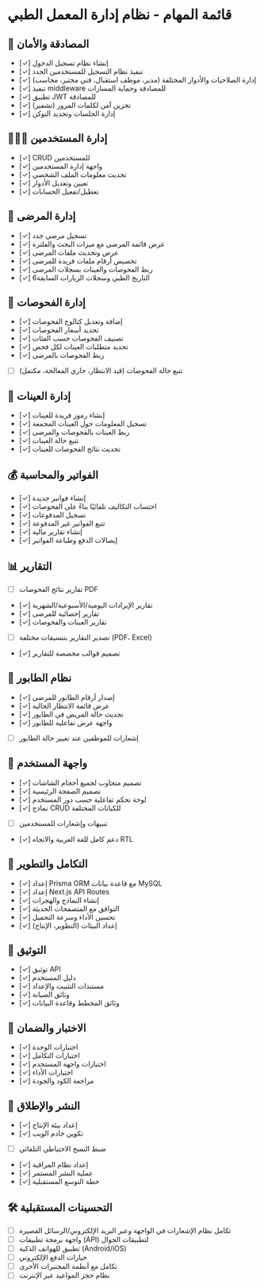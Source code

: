 # قائمة المهام - نظام إدارة المعمل الطبي

## 🔐 المصادقة والأمان

- [✓] إنشاء نظام تسجيل الدخول
- [✓] تنفيذ نظام التسجيل للمستخدمين الجدد
- [✓] إدارة الصلاحيات والأدوار المختلفة (مدير، موظف استقبال، فني مختبر، محاسب)
- [✓] تنفيذ middleware للمصادقة وحماية المسارات
- [✓] تطبيق JWT للمصادقة
- [✓] تخزين آمن لكلمات المرور (تشفير)
- [✓] إدارة الجلسات وتجديد التوكن

## 👨‍👩‍👧 إدارة المستخدمين

- [✓] CRUD للمستخدمين
- [✓] واجهة إدارة المستخدمين
- [✓] تحديث معلومات الملف الشخصي
- [✓] تعيين وتعديل الأدوار
- [✓] تعطيل/تفعيل الحسابات

## 🏥 إدارة المرضى

- [✓] تسجيل مرضى جدد
- [✓] عرض قائمة المرضى مع ميزات البحث والفلترة
- [✓] عرض وتحديث ملفات المرضى
- [✓] تخصيص أرقام ملفات فريدة للمرضى
- [✓] ربط الفحوصات والعينات بسجلات المرضى
- [✓] التاريخ الطبي وسجلات الزيارات السابقة6

## 🧪 إدارة الفحوصات

- [✓] إضافة وتعديل كتالوج الفحوصات
- [✓] تحديد أسعار الفحوصات
- [✓] تصنيف الفحوصات حسب الفئات
- [✓] تحديد متطلبات العينات لكل فحص
- [✓] ربط الفحوصات بالمرضى
- [ ] تتبع حالة الفحوصات (قيد الانتظار، جاري المعالجة، مكتمل)

## 🧬 إدارة العينات

- [✓] إنشاء رموز فريدة للعينات
- [✓] تسجيل المعلومات حول العينات المجمعة
- [✓] ربط العينات بالفحوصات والمرضى
- [✓] تتبع حالة العينات
- [✓] تحديث نتائج الفحوصات للعينات

## 💰 الفواتير والمحاسبة

- [✓] إنشاء فواتير جديدة
- [✓] احتساب التكاليف تلقائيًا بناءً على الفحوصات
- [✓] تسجيل المدفوعات
- [✓] تتبع الفواتير غير المدفوعة
- [✓] إنشاء تقارير مالية
- [✓] إيصالات الدفع وطباعة الفواتير

## 📊 التقارير

- [ ] تقارير نتائج الفحوصات PDF
- [✓] تقارير الإيرادات اليومية/الأسبوعية/الشهرية
- [✓] تقارير إحصائية للمرضى
- [✓] تقارير العينات والفحوصات
- [ ] تصدير التقارير بتنسيقات مختلفة (PDF، Excel)
- [✓] تصميم قوالب مخصصة للتقارير

## 🧍 نظام الطابور

- [✓] إصدار أرقام الطابور للمرضى
- [✓] عرض قائمة الانتظار الحالية
- [✓] تحديث حالة المريض في الطابور
- [✓] واجهة عرض تفاعلية للطابور
- [ ] إشعارات للموظفين عند تغيير حالة الطابور

## 📱 واجهة المستخدم

- [✓] تصميم متجاوب لجميع أحجام الشاشات
- [✓] تصميم الصفحة الرئيسية
- [✓] لوحة تحكم تفاعلية حسب دور المستخدم
- [✓] نماذج CRUD للكيانات المختلفة
- [ ] تنبيهات وإشعارات للمستخدمين
- [✓] دعم كامل للغة العربية والاتجاه RTL

## 🔄 التكامل والتطوير

- [✓] إعداد Prisma ORM مع قاعدة بيانات MySQL
- [✓] إعداد Next.js API Routes
- [✓] إنشاء النماذج والهجرات
- [✓] التوافق مع المتصفحات الحديثة
- [✓] تحسين الأداء وسرعة التحميل
- [✓] إعداد البيئات (التطوير، الإنتاج)

## 📝 التوثيق

- [✓] توثيق API
- [✓] دليل المستخدم
- [✓] مستندات التثبيت والإعداد
- [✓] وثائق الصيانة
- [✓] وثائق المخطط وقاعدة البيانات

## 🧪 الاختبار والضمان

- [✓] اختبارات الوحدة
- [✓] اختبارات التكامل
- [✓] اختبارات واجهة المستخدم
- [✓] اختبارات الأداء
- [✓] مراجعة الكود والجودة

## 🚀 النشر والإطلاق

- [✓] إعداد بيئة الإنتاج
- [✓] تكوين خادم الويب
- [ ] ضبط النسخ الاحتياطي التلقائي
- [✓] إعداد نظام المراقبة
- [✓] عملية النشر المستمر
- [✓] خطة التوسع المستقبلية

## 🛠️ التحسينات المستقبلية

- [ ] تكامل نظام الإشعارات في الواجهة وعبر البريد الإلكتروني/الرسائل القصيرة
- [ ] واجهة برمجة تطبيقات (API) لتطبيقات الجوال
- [ ] تطبيق للهواتف الذكية (Android/iOS)
- [ ] خيارات الدفع الإلكتروني
- [ ] تكامل مع أنظمة المختبرات الأخرى
- [ ] نظام حجز المواعيد عبر الإنترنت
